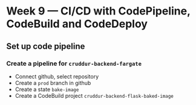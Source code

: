 # Week 9 — CI/CD with CodePipeline, CodeBuild and CodeDeploy

## Set up code pipeline

### Create a pipeline for `cruddur-backend-fargate`

- Connect github, select repository
- Create a `prod` branch in github
- Create a state `bake-image`
- Create a CodeBuild project `cruddur-backend-flask-baked-image`
